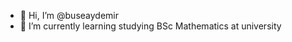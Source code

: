 - 👋 Hi, I’m @buseaydemir
- 🌱 I’m currently learning studying BSc Mathematics at university 
<!---
buseaydemir/buseaydemir is a ✨ special ✨ repository because its `README.md` (this file) appears on your GitHub profile.
You can click the Preview link to take a look at your changes.
--->
